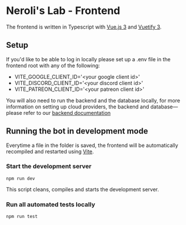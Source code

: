 # Neroli's Lab - Frontend

The frontend is written in Typescript with [Vue.js 3][vue.js] and [Vuetify 3][Vuetify].

## Setup

If you'd like to be able to log in locally please set up a .env file in the frontend root with any of the following:

- VITE_GOOGLE_CLIENT_ID='\<your google client id\>'
- VITE_DISCORD_CLIENT_ID='\<your discord client id\>'
- VITE_PATREON_CLIENT_ID='\<your patreon client id\>'

You will also need to run the backend and the database locally, for more information on setting up cloud providers, the backend and database—please refer to our [backend documentation](../backend/README.md)

## Running the bot in development mode

Everytime a file in the folder is saved, the frontend will be automatically recompiled and restarted using [Vite][Vite].

### Start the development server

```
npm run dev
```

This script cleans, compiles and starts the development server.

### Run all automated tests locally

```
npm run test
```

[vue.js]: https://vuejs.org/
[Vuetify]: https://vuetifyjs.com/en/
[Vite]: https://vitejs.dev/
